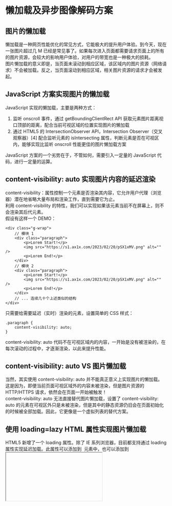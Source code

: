 # 懒加载及异步图像解码方案
## 图片的懒加载
懒加载是一种网页性能优化的常见方式，它能极大的提升用户体验。到今天，现在一张图片超过几 M 已经是常见事了。如果每次进入页面都需要请求页面上的所有的图片资源，会较大的影响用户体验，对用户的带宽也是一种极大的损耗。  
图片懒加载的意义即是，当页面未滚动到相应区域，该区域内的图片资源（网络请求）不会被加载。反之，当页面滚动到相应区域，相关图片资源的请求才会被发起。  

## JavaScript 方案实现图片的懒加载
JavaScript 实现的懒加载，主要是两种方式：  
1. 监听 onscroll 事件，通过 getBoundingClientRect API 获取元素图片距离视口顶部的距离，配合当前可视区域的位置实现图片的懒加载
2. 通过 HTML5 的 IntersectionObserver API，Intersection Observer（交叉观察器）[4] 配合监听元素的 isIntersecting 属性，判断元素是否在可视区内，能够实现比监听 onscroll 性能更佳的图片懒加载方案

JavaScript 方案的一个劣势在于，不管如何，需要引入一定量的 JavaScript 代码，进行一定量的运算。  

## content-visibility: auto 实现图片内容的延迟渲染
content-visibility：属性控制一个元素是否渲染其内容，它允许用户代理（浏览器）潜在地省略大量布局和渲染工作，直到需要它为止。  
利用 content-visibility 的特性，我们可以实现如果该元素当前不在屏幕上，则不会渲染其后代元素。  
假设有这样一个 DEMO：  
``` 
<div class="g-wrap">
    // 模块 1
    <div class="paragraph">
        <p>Lorem Start!</p>   
        <img src="https://s1.ax1x.com/2023/02/20/pSX1xMV.png" alt="" />
        <p>Lorem End!</p>  
    </div>
    // 模块 2
    <div class="paragraph">
        <p>Lorem Start!</p>   
        <img src="https://s1.ax1x.com/2023/02/20/pSX1xMV.png" alt="" />
        <p>Lorem End!</p>  
    </div>
    // ... 连续几十个上述类似的结构
</div>
```
只需要给需要延迟（实时）渲染的元素，设置简单的 CSS 样式：  
``` 
.paragraph {
    content-visibility: auto;
}
```
content-visibility: auto 代码不在可视区域内的内容，一开始是没有被渲染的，在每次滚动的过程中，才逐渐渲染，以此来提升性能。  

## content-visibility: auto VS 图片懒加载
当然，其实使用 content-visibility: auto 并不能真正意义上实现图片的懒加载。  
这是因为，即便当前页面可视区域外的内容未被渲染，但是图片资源的 HTTP/HTTPS 请求，依然会在页面一开始被触发！  
content-visibility: auto 无法直接替代图片懒加载，设置了 content-visibility: auto 的元素在可视区外只是未被渲染，但是其中的静态资源仍旧会在页面初始化的时候被全部加载。因此，它更像是一个虚拟列表的替代方案。  

## 使用 loading=lazy HTML 属性实现图片懒加载
HTML5 新增了一个 loading 属性。除了 IE 系列浏览器，目前都支持通过 loading 属性实现延迟加载。此属性可以添加到 <img> 元素中，也可以添加到 <iframe> 元素中。  
属性的值为 loading=lazy 会告诉浏览器，如果图像位于可视区时，则立即加载图像，并在用户滚动到它们附近时获取其他图像。  

## 使用 decoding=async 实现图片的异步解码
HTML5 还新增了一个非常有意思的属性增强图片的用户体验。那就是 decoding 属性。  
HTMLImageElement接口的 decoding 属性用于告诉浏览器使用何种方式解析图像数据。
它的可选取值如下：  
- sync: 同步解码图像，保证与其他内容一起显示。
- async: 异步解码图像，加快显示其他内容。
- auto: 默认模式，表示不偏好解码模式。由浏览器决定哪种方式更适合用户

浏览器在进行图片渲染展示的过程中，是需要对图片文件进行解码的，这一个过程快慢与图片格式有关。  
而如果我们不希望图片的渲染解码影响页面的其他内容的展示，可以使用 decoding=async 选项，像是这样：  
``` 
<img src="xxx.png" decoding="async">
```
这样，浏览器便会异步解码图像，加快显示其他内容。这是图片优化方案中可选的一环。  

## 实际检验 loading=lazy 与 decoding=async 效果
准备一个拥有 339 个图片的 HTML 页面，每个图片文件的 src 大小不一。  
``` 
<div class="g-container">
    <img src="image1.jpeg">
    <img src="image2.jpeg">
    // ... 339 个
</div>
```
CSS 的设置也很重要，由于是纯图片页面，如果不给图片设置默认高宽，最页面刷新的一瞬间，<img> 元素的高宽都是 0，会导致所有 <img> 元素都在可视区内，所以，我们需要给 <img> 设置一个默认的高宽：  
``` 
img {
    margin: 8px;
    width: 300px;
    height: 200px;
    object-fit: cover;
}
```
再不添加 loading=lazy 与 decoding=async 的状态下，发送了 339 个图片资源请求，也就是全部的图片资源在页面加载的过程中都请求了，页面 Load 事件完成的时间为 1.28s。  
给所有的图片元素，添加上 loading=lazy 与 decoding=async,这一次只发送了 17 个图片资源请求，页面 Load 事件完成的时间为 26ms。  
1.28s 到 26ms，效果是非常明显的，如果是弱网环境，对首屏加载性能的提升，会更为明显！

原文:  
[现代图片性能优化及体验优化指南 - 懒加载及异步图像解码方案](https://mp.weixin.qq.com/s/_tctOen1NM9f_mHQFClBsA)
